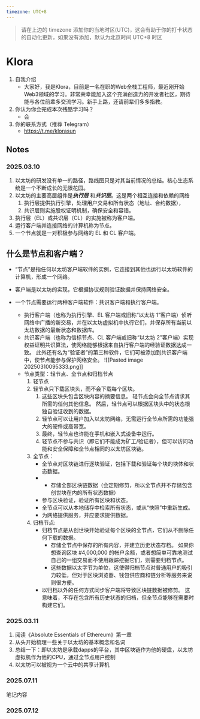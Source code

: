 ```yaml
---
timezone: UTC+8
---
```


> 请在上边的 timezone 添加你的当地时区(UTC)，这会有助于你的打卡状态的自动化更新，如果没有添加，默认为北京时间 UTC+8 时区


# Klora

1. 自我介绍
    - 大家好，我是Klora，目前是一名在职的Web全栈工程师，最近刚开始Web3领域的学习。非常荣幸能加入这个充满创造力的开发者社区，期待能与各位前辈多交流学习。新手上路，还请前辈们多多指教。
2. 你认为你会完成本次残酷学习吗？
    - 会
3. 你的联系方式（推荐 Telegram）
   - https://t.me/klorasun

## Notes

<!-- Content_START -->
### 2025.03.10
1. 以太坊的研发没有单一的路径，路线图只是对其当前情况的总结。核心生态系统是一个不断成长的无限花园。
4. 以太坊的主要高层组件是***执行层*** 和***共识层***。这是两个相互连接和依赖的网络
	1. 执行层提供执行引擎，处理用户交易和所有状态（地址、合约数据），
	2. 共识层则实施股权证明机制，确保安全和容错。
5. 执行层（EL）或共识层（CL）的实施被称为客户端。
6. 运行客户端并连接网络的计算机称为节点。
7. 一个节点就是一对积极参与网络的 EL 和 CL 客户端。
## 什么是节点和客户端？

- “节点”是指任何以太坊客户端软件的实例，它连接到其他也运行以太坊软件的计算机，形成一个网络。 
- 客户端是以太坊的实现，它根据协议规则验证数据并保持网络安全。 
- 一个节点需要运行两种客户端软件：共识客户端和执行客户端。

	- 执行客户端（也称为执行引擎、EL 客户端或旧称“以太坊 1”客户端）侦听网络中广播的新交易，并在以太坊虚拟机中执行它们，并保存所有当前以太坊数据的最新状态和数据库。
	- 共识客户端（也称为信标节点、CL 客户端或旧称“以太坊 2”客户端）实现权益证明共识算法，使网络能够根据来自执行客户端的经验证数据达成一致。 此外还有名为“验证者”的第三种软件，它们可被添加到共识客户端中，使节点能参与保护网络安全。
	![[Pasted image 20250310095333.png]]
	- 节点类型：轻节点、全节点和归档节点
		1. 轻节点 
		2. 轻节点只下载区块头，而不会下载每个区块。 
			1. 这些区块头包含区块内容的摘要信息。 轻节点会向全节点请求其所需的任何其他信息。 然后，轻节点可以根据区块头中的状态根独自验证收到的数据。 
			2. 轻节点可以让用户加入以太坊网络，无需运行全节点所需的功能强大的硬件或高带宽。 
			3. 最终，轻节点也许能在手机和嵌入式设备中运行。 
			4. 轻节点不参与共识（即它们不能成为矿工/验证者），但可以访问功能和安全保障和全节点相同的以太坊区块链。
		3. 全节点：
			- 全节点对区块链进行逐块验证，包括下载和验证每个块的块体和状态数据。
			- - 存储全部区块链数据（会定期修剪，所以全节点并不存储包含创世块在内的所有状态数据）
			- 参与区块验证，验证所有区块和状态。
			- 全节点可以从本地储存中检索所有状态，或从“快照”中重新生成。
			- 为网络提供服务，并应要求提供数据。
		4. 归档节点:
			- 归档节点是从创世块开始验证每个区块的全节点，它们从不删除任何下载的数据。
				- 存储全节点中保存的所有内容，并建立历史状态存档。 如果你想查询区块 #4,000,000 的帐户余额，或者想简单可靠地测试自己的一组交易而不使用跟踪挖掘它们，则需要归档节点。
				- 这些数据以太字节为单位，这使得归档节点对普通用户的吸引力较低，但对于区块浏览器、钱包供应商和链分析等服务来说则很方便。
			- 以归档以外的任何方式同步客户端将导致区块链数据被修剪。 这意味着，不存在包含所有历史状态的归档，但全节点能够在需要时构建它们。
 
### 2025.03.11
1. 阅读《Absolute Essentials of Ethereum》第一章
2. 从头开始梳理一些关于以太坊的基本概念和名词
3. 总结一下：即以太坊是承载dapps的平台，其中区块链作为他的硬盘，以太坊虚拟机作为他的CPU，通过全节点用户控制
4. 以太坊可以被视为一个云中的共享计算机

### 2025.07.11

笔记内容

### 2025.07.12

<!-- Content_END -->
